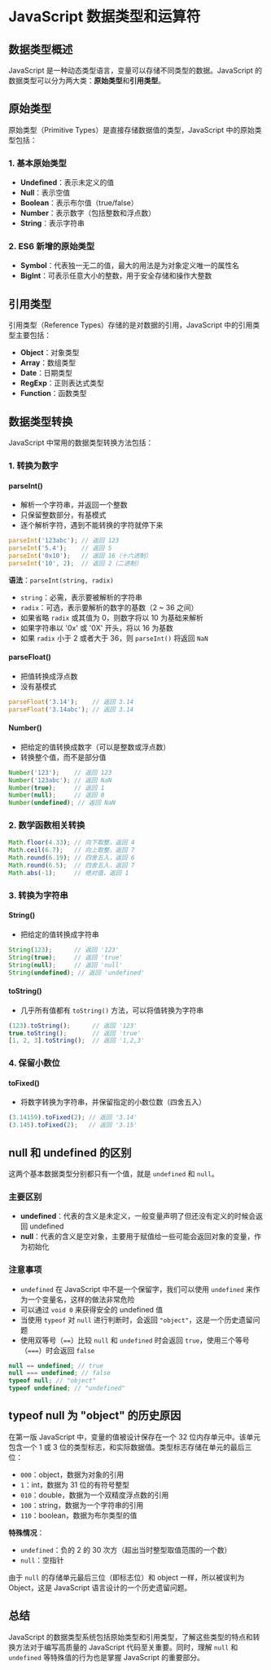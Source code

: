 # JavaScript 数据类型和运算符

## 数据类型概述

JavaScript 是一种动态类型语言，变量可以存储不同类型的数据。JavaScript 的数据类型可以分为两大类：**原始类型**和**引用类型**。

## 原始类型

原始类型（Primitive Types）是直接存储数据值的类型，JavaScript 中的原始类型包括：

### 1. 基本原始类型

- **Undefined**：表示未定义的值
- **Null**：表示空值
- **Boolean**：表示布尔值（true/false）
- **Number**：表示数字（包括整数和浮点数）
- **String**：表示字符串

### 2. ES6 新增的原始类型

- **Symbol**：代表独一无二的值，最大的用法是为对象定义唯一的属性名
- **BigInt**：可表示任意大小的整数，用于安全存储和操作大整数

## 引用类型

引用类型（Reference Types）存储的是对数据的引用，JavaScript 中的引用类型主要包括：

- **Object**：对象类型
- **Array**：数组类型
- **Date**：日期类型
- **RegExp**：正则表达式类型
- **Function**：函数类型

## 数据类型转换

JavaScript 中常用的数据类型转换方法包括：

### 1. 转换为数字

#### parseInt()

- 解析一个字符串，并返回一个整数
- 只保留整数部分，有基模式
- 逐个解析字符，遇到不能转换的字符就停下来

```javascript
parseInt('123abc'); // 返回 123
parseInt('5.4');    // 返回 5
parseInt('0x10');   // 返回 16（十六进制）
parseInt('10', 2);  // 返回 2（二进制）
```
**语法**：`parseInt(string, radix)`
- `string`：必需，表示要被解析的字符串
- `radix`：可选，表示要解析的数字的基数（2 ~ 36 之间）
- 如果省略 `radix` 或其值为 0，则数字将以 10 为基础来解析
- 如果字符串以 '0x' 或 '0X' 开头，将以 16 为基数
- 如果 `radix` 小于 2 或者大于 36，则 `parseInt()` 将返回 `NaN`

#### parseFloat()

- 把值转换成浮点数
- 没有基模式

```javascript
parseFloat('3.14');    // 返回 3.14
parseFloat('3.14abc'); // 返回 3.14
```
#### Number()

- 把给定的值转换成数字（可以是整数或浮点数）
- 转换整个值，而不是部分值

```javascript
Number('123');    // 返回 123
Number('123abc'); // 返回 NaN
Number(true);     // 返回 1
Number(null);     // 返回 0
Number(undefined); // 返回 NaN
```
### 2. 数学函数相关转换

```javascript
Math.floor(4.33); // 向下取整，返回 4
Math.ceil(6.7);   // 向上取整，返回 7
Math.round(6.19); // 四舍五入，返回 6
Math.round(6.5);  // 四舍五入，返回 7
Math.abs(-1);     // 绝对值，返回 1
```
### 3. 转换为字符串

#### String()

- 把给定的值转换成字符串

```javascript
String(123);      // 返回 '123'
String(true);     // 返回 'true'
String(null);     // 返回 'null'
String(undefined); // 返回 'undefined'
```
#### toString()

- 几乎所有值都有 `toString()` 方法，可以将值转换为字符串

```javascript
(123).toString();      // 返回 '123'
true.toString();       // 返回 'true'
[1, 2, 3].toString();  // 返回 '1,2,3'
```
### 4. 保留小数位

#### toFixed()

- 将数字转换为字符串，并保留指定的小数位数（四舍五入）

```javascript
(3.14159).toFixed(2); // 返回 '3.14'
(3.145).toFixed(2);   // 返回 '3.15'
```
## null 和 undefined 的区别

这两个基本数据类型分别都只有一个值，就是 `undefined` 和 `null`。

### 主要区别

- **undefined**：代表的含义是未定义，一般变量声明了但还没有定义的时候会返回 undefined
- **null**：代表的含义是空对象，主要用于赋值给一些可能会返回对象的变量，作为初始化

### 注意事项

- `undefined` 在 JavaScript 中不是一个保留字，我们可以使用 `undefined` 来作为一个变量名，这样的做法非常危险
- 可以通过 `void 0` 来获得安全的 undefined 值
- 当使用 `typeof` 对 `null` 进行判断时，会返回 `"object"`，这是一个历史遗留问题
- 使用双等号（`==`）比较 `null` 和 `undefined` 时会返回 `true`，使用三个等号（`===`）时会返回 `false`

```javascript
null == undefined; // true
null === undefined; // false
typeof null; // "object"
typeof undefined; // "undefined"
```
## typeof null 为 "object" 的历史原因

在第一版 JavaScript 中，变量的值被设计保存在一个 32 位内存单元中。该单元包含一个 1 或 3 位的类型标志，和实际数据值。类型标志存储在单元的最后三位：

- `000`：object，数据为对象的引用
- `1`：int，数据为 31 位的有符号整型
- `010`：double，数据为一个双精度浮点数的引用
- `100`：string，数据为一个字符串的引用
- `110`：boolean，数据为布尔类型的值

**特殊情况**：
- `undefined`：负的 2 的 30 次方（超出当时整型取值范围的一个数）
- `null`：空指针

由于 `null` 的存储单元最后三位（即标志位）和 object 一样，所以被误判为 Object，这是 JavaScript 语言设计的一个历史遗留问题。

## 总结

JavaScript 的数据类型系统包括原始类型和引用类型，了解这些类型的特点和转换方法对于编写高质量的 JavaScript 代码至关重要。同时，理解 `null` 和 `undefined` 等特殊值的行为也是掌握 JavaScript 的重要部分。
